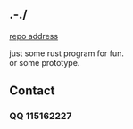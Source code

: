 ## \.-./
 [repo address](https://github.com/Muzeffer/RustToy)

 just some rust program for fun.\
 or some prototype.

## Contact 

### QQ 115162227
